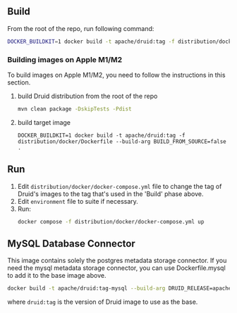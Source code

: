 <!--
  ~ Licensed to the Apache Software Foundation (ASF) under one
  ~ or more contributor license agreements.  See the NOTICE file
  ~ distributed with this work for additional information
  ~ regarding copyright ownership.  The ASF licenses this file
  ~ to you under the Apache License, Version 2.0 (the
  ~ "License"); you may not use this file except in compliance
  ~ with the License.  You may obtain a copy of the License at
  ~
  ~   http://www.apache.org/licenses/LICENSE-2.0
  ~
  ~ Unless required by applicable law or agreed to in writing,
  ~ software distributed under the License is distributed on an
  ~ "AS IS" BASIS, WITHOUT WARRANTIES OR CONDITIONS OF ANY
  ~ KIND, either express or implied.  See the License for the
  ~ specific language governing permissions and limitations
  ~ under the License.
  -->

## Build

From the root of the repo, run following command:

```bash
DOCKER_BUILDKIT=1 docker build -t apache/druid:tag -f distribution/docker/Dockerfile .
```

### Building images on Apple M1/M2
To build images on Apple M1/M2, you need to follow the instructions in this section.

1. build Druid distribution from the root of the repo
   ```bash
   mvn clean package -DskipTests -Pdist
   ```
2. build target image
   ```
   DOCKER_BUILDKIT=1 docker build -t apache/druid:tag -f distribution/docker/Dockerfile --build-arg BUILD_FROM_SOURCE=false .
   ```

## Run

1. Edit `distribution/docker/docker-compose.yml` file to change the tag of Druid's images to the tag that's used in the 'Build' phase above.
2. Edit `environment` file to suite if necessary.
3. Run:
    ```bash
    docker compose -f distribution/docker/docker-compose.yml up
    ```

## MySQL Database Connector

This image contains solely the postgres metadata storage connector. If you
need the mysql metadata storage connector, you can use Dockerfile.mysql to add
it to the base image above.

```bash
docker build -t apache/druid:tag-mysql --build-arg DRUID_RELEASE=apache/druid:tag -f distribution/docker/Dockerfile.mysql .
```

where `druid:tag` is the version of Druid image to use as the base.
